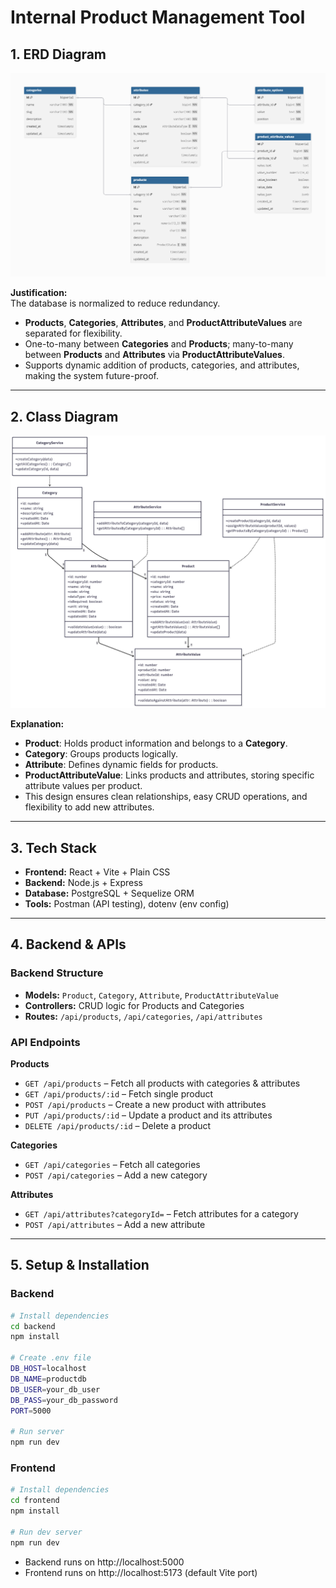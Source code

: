 # Internal Product Management Tool

## 1. ERD Diagram
![ERD Diagram](./docs/ERD.png)  

**Justification:**  
The database is normalized to reduce redundancy.  
- **Products**, **Categories**, **Attributes**, and **ProductAttributeValues** are separated for flexibility.  
- One-to-many between **Categories** and **Products**; many-to-many between **Products** and **Attributes** via **ProductAttributeValues**.  
- Supports dynamic addition of products, categories, and attributes, making the system future-proof.

---

## 2. Class Diagram
![Class Diagram](./docs/Class_diagram.png)  

**Explanation:**  
- **Product**: Holds product information and belongs to a **Category**.  
- **Category**: Groups products logically.  
- **Attribute**: Defines dynamic fields for products.  
- **ProductAttributeValue**: Links products and attributes, storing specific attribute values per product.  
- This design ensures clean relationships, easy CRUD operations, and flexibility to add new attributes.

---

## 3. Tech Stack
- **Frontend:** React + Vite + Plain CSS  
- **Backend:** Node.js + Express  
- **Database:** PostgreSQL + Sequelize ORM  
- **Tools:** Postman (API testing), dotenv (env config)

---

## 4. Backend & APIs

### Backend Structure
- **Models:** `Product`, `Category`, `Attribute`, `ProductAttributeValue`  
- **Controllers:** CRUD logic for Products and Categories  
- **Routes:** `/api/products`, `/api/categories`, `/api/attributes`  

### API Endpoints
**Products**
- `GET /api/products` – Fetch all products with categories & attributes  
- `GET /api/products/:id` – Fetch single product  
- `POST /api/products` – Create a new product with attributes  
- `PUT /api/products/:id` – Update a product and its attributes  
- `DELETE /api/products/:id` – Delete a product  

**Categories**
- `GET /api/categories` – Fetch all categories  
- `POST /api/categories` – Add a new category  

**Attributes**
- `GET /api/attributes?categoryId=` – Fetch attributes for a category  
- `POST /api/attributes` – Add a new attribute 

---

## 5. Setup & Installation

### Backend
```bash
# Install dependencies
cd backend
npm install

# Create .env file
DB_HOST=localhost
DB_NAME=productdb
DB_USER=your_db_user
DB_PASS=your_db_password
PORT=5000

# Run server
npm run dev

```
### Frontend
```bash
# Install dependencies
cd frontend
npm install

# Run dev server
npm run dev
```

- Backend runs on http://localhost:5000
- Frontend runs on http://localhost:5173 (default Vite port)


